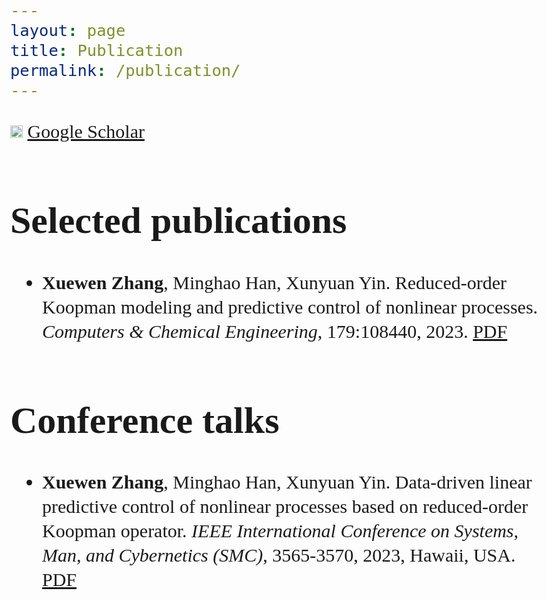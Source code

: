 ```yaml
---
layout: page
title: Publication
permalink: /publication/
---
```

<style>
body {font-family: 'East Sea Dokdo', cursive;
      font-size: 30px;
      line-height: 1.3;}
</style>

<div style="display: inline-block;">
    <img src="https://github.com/QiYuan-Zhang/QiYuan-Zhang.github.io/assets/53491122/75da1264-63b5-44ac-83db-a12fe8836300" width="20">  <a href="https://scholar.google.com/citations?user=VDS2k4oAAAAJ&hl=en&oi=ao">Google Scholar</a>
</div> 



<h1> Selected publications </h1>

- **Xuewen Zhang**, Minghao Han, Xunyuan Yin. Reduced-order Koopman modeling and predictive control of nonlinear processes. *Computers & Chemical Engineering*, 179:108440, 2023. [PDF](https://doi.org/10.1016/j.compchemeng.2023.108440) 


<h1> Conference talks</h1>

- **Xuewen Zhang**, Minghao Han, Xunyuan Yin. Data-driven linear predictive control of nonlinear processes based on reduced-order Koopman operator. *IEEE International Conference on Systems, Man, and Cybernetics (SMC)*, 3565-3570, 2023, Hawaii, USA. [PDF](https://ieeexplore.ieee.org/abstract/document/10393904)


